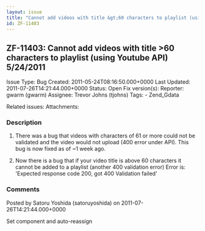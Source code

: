 ```yaml
---
layout: issue
title: "Cannot add videos with title &gt;60 characters to playlist (using Youtube API) 5/24/2011"
id: ZF-11403
---
```


ZF-11403: Cannot add videos with title >60 characters to playlist (using Youtube API) 5/24/2011
-----------------------------------------------------------------------------------------------

 Issue Type: Bug Created: 2011-05-24T08:16:50.000+0000 Last Updated: 2011-07-26T14:21:44.000+0000 Status: Open Fix version(s): 
 Reporter:  gwarm (gwarm)  Assignee:  Trevor Johns (tjohns)  Tags: - Zend\_Gdata
 
 Related issues: 
 Attachments: 
### Description

1) There was a bug that videos with characters of 61 or more could not be validated and the video would not upload (400 error under API). This bug is now fixed as of ~1 week ago.

2) Now there is a bug that if your video title is above 60 characters it cannot be added to a playlist (another 400 validation error) Error is: 'Expected response code 200, got 400 Validation failed'

 

 

### Comments

Posted by Satoru Yoshida (satoruyoshida) on 2011-07-26T14:21:44.000+0000

Set component and auto-reassign

 

 